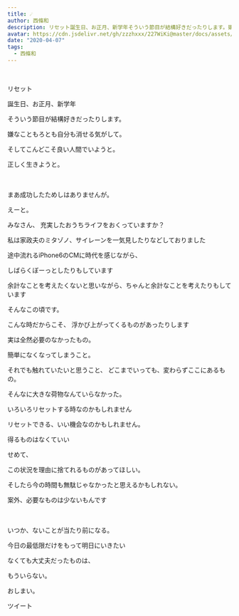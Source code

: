 ```yaml
---
title: ☄︎
author: 西條和
description: リセット誕生日、お正月、新学年そういう節目が結構好きだったりします。嫌なこともろとも自分も消せる気がして。...
avatar: https://cdn.jsdelivr.net/gh/zzzhxxx/227WiKi@master/docs/assets/photo/avatar/nagomi.jpg
date: "2020-04-07"
tags:
  - 西條和
---
```




  ﻿


















リセット


























誕生日、お正月、新学年










そういう節目が結構好きだったりします。










嫌なこともろとも自分も消せる気がして。




















そしてこんどこそ良い人間でいようと。



正しく生きようと。






　














まあ成功したためしはありませんが。























えーと。





みなさん、
充実したおうちライフをおくっていますか？












私は家政夫のミタゾノ、サイレーンを一気見したりなどしておりました







途中流れるiPhone6のCMに時代を感じながら、

しばらくぼーっとしたりもしています















余計なことを考えたくないと思いながら、ちゃんと余計なことを考えたりもしています









そんなこの頃です。

















こんな時だからこそ、
浮かび上がってくるものがあったりします











実は全然必要のなかったもの。

簡単になくなってしまうこと。






それでも触れていたいと思うこと、
どこまでいっても、変わらずここにあるもの。











そんなに大きな荷物なんていらなかった。



















いろいろリセットする時なのかもしれません












リセットできる、いい機会なのかもしれません。














得るものはなくていい



せめて、

この状況を理由に捨てれるものがあってほしい。


そしたら今の時間も無駄じゃなかったと思えるかもしれない。











案外、必要なものは少ないもんです

　







いつか、ないことが当たり前になる。















今日の最低限だけをもって明日にいきたい

























なくても大丈夫だったものは、





もういらない。



































おしまい。


ツイート



